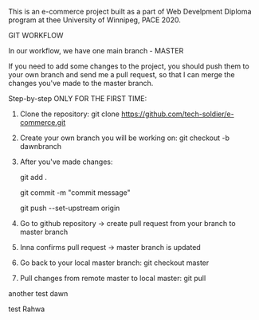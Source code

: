 This is an e-commerce project built as a part of Web Develpment Diploma program at thee University of Winnipeg, PACE 2020.

GIT WORKFLOW

In our workflow, we have one main branch - MASTER

If you need to add some changes to the project, you should push them to your own branch and send me a pull request, so that I can merge the changes you've made to the master branch.

Step-by-step ONLY FOR THE FIRST TIME:

1. Clone the repository:  git clone https://github.com/tech-soldier/e-commerce.git

2. Create your own branch you will be working on: git checkout -b dawnbranch 

3. After you've made changes:

 	git add .

 	git commit -m "commit message"

 	git push --set-upstream origin <your branch name>

4. Go to github repository -> create pull request from your branch to master branch

5. Inna confirms pull request -> master branch is updated

6. Go back to your local master branch: git checkout master

7. Pull changes from remote master to local master: git pull




another test dawn

test Rahwa
